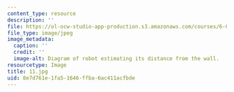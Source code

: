 ```yaml
---
content_type: resource
description: ''
file: https://ol-ocw-studio-app-production.s3.amazonaws.com/courses/6-01sc-introduction-to-electrical-engineering-and-computer-science-i-spring-2011/8e7d761e1fa51646ffba6ac411acfbde_11.jpg
file_type: image/jpeg
image_metadata:
  caption: ''
  credit: ''
  image-alt: Diagram of robot estimating its distance from the wall.
resourcetype: Image
title: 11.jpg
uid: 8e7d761e-1fa5-1646-ffba-6ac411acfbde
---
```

